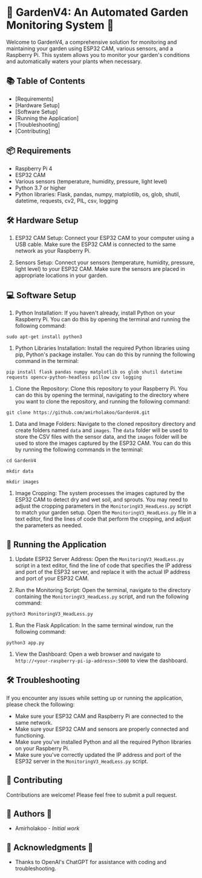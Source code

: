 🌱 GardenV4: An Automated Garden Monitoring System 🌱
=====================================================

Welcome to GardenV4, a comprehensive solution for monitoring and maintaining your garden using ESP32 CAM, various sensors, and a Raspberry Pi. This system allows you to monitor your garden's conditions and automatically waters your plants when necessary.

📚 Table of Contents
--------------------

-   [Requirements]
-   [Hardware Setup]
-   [Software Setup]
-   [Running the Application]
-   [Troubleshooting]
-   [Contributing]

📦 Requirements
---------------

-   Raspberry Pi 4
-   ESP32 CAM
-   Various sensors (temperature, humidity, pressure, light level)
-   Python 3.7 or higher
-   Python libraries: Flask, pandas, numpy, matplotlib, os, glob, shutil, datetime, requests, cv2, PIL, csv, logging

🛠️ Hardware Setup
------------------

1.  ESP32 CAM Setup: Connect your ESP32 CAM to your computer using a USB cable. Make sure the ESP32 CAM is connected to the same network as your Raspberry Pi.

2.  Sensors Setup: Connect your sensors (temperature, humidity, pressure, light level) to your ESP32 CAM. Make sure the sensors are placed in appropriate locations in your garden.

💻 Software Setup
-----------------

1.  Python Installation: If you haven't already, install Python on your Raspberry Pi. You can do this by opening the terminal and running the following command:

`sudo apt-get install python3`

1.  Python Libraries Installation: Install the required Python libraries using pip, Python's package installer. You can do this by running the following command in the terminal:

`pip install flask pandas numpy matplotlib os glob shutil datetime requests opencv-python-headless pillow csv logging`

1.  Clone the Repository: Clone this repository to your Raspberry Pi. You can do this by opening the terminal, navigating to the directory where you want to clone the repository, and running the following command:

`git clone https://github.com/amirholakoo/GardenV4.git`

1.  Data and Image Folders: Navigate to the cloned repository directory and create folders named `data` and `images`. The `data` folder will be used to store the CSV files with the sensor data, and the `images` folder will be used to store the images captured by the ESP32 CAM. You can do this by running the following commands in the terminal:

`cd GardenV4`

`mkdir data`

`mkdir images`

1.  Image Cropping: The system processes the images captured by the ESP32 CAM to detect dry and wet soil, and sprouts. You may need to adjust the cropping parameters in the `MonitoringV3_HeadLess.py` script to match your garden setup. Open the `MonitoringV3_HeadLess.py` file in a text editor, find the lines of code that perform the cropping, and adjust the parameters as needed.

🚀 Running the Application
--------------------------

1.  Update ESP32 Server Address: Open the `MonitoringV3_HeadLess.py` script in a text editor, find the line of code that specifies the IP address and port of the ESP32 server, and replace it with the actual IP address and port of your ESP32 CAM.

2.  Run the Monitoring Script: Open the terminal, navigate to the directory containing the `MonitoringV3_HeadLess.py` script, and run the following command:


`python3 MonitoringV3_HeadLess.py`

1.  Run the Flask Application: In the same terminal window, run the following command:

`python3 app.py`

1.  View the Dashboard: Open a web browser and navigate to `http://<your-raspberry-pi-ip-address>:5000` to view the dashboard.

🛠️ Troubleshooting
-------------------

If you encounter any issues while setting up or running the application, please check the following:

-   Make sure your ESP32 CAM and Raspberry Pi are connected to the same network.
-   Make sure your ESP32 CAM and sensors are properly connected and functioning.
-   Make sure you've installed Python and all the required Python libraries on your Raspberry Pi.
-   Make sure you've correctly updated the IP address and port of the ESP32 server in the `MonitoringV3_HeadLess.py` script.

🤝 Contributing
---------------

Contributions are welcome! Please feel free to submit a pull request.

👥 Authors 👥
-------------

-   Amirholakoo - *Initial work*

🙏 Acknowledgments 🙏
---------------------

-   Thanks to OpenAI's ChatGPT for assistance with coding and troubleshooting.

